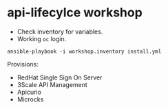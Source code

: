 # api-lifecylce workshop

- Check inventory for variables.
- Working `oc` login.

 ```
ansible-playbook -i workshop.inventory install.yml
 ```

Provisions:

- RedHat Single Sign On Server
- 3Scale API Management
- Apicurio
- Microcks